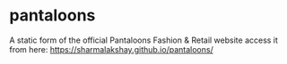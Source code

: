 # pantaloons
A static form of the official Pantaloons Fashion &amp; Retail website
access it from here: https://sharmalakshay.github.io/pantaloons/
